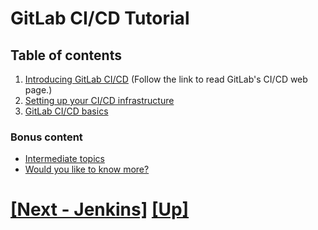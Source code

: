 # GitLab CI/CD Tutorial

## Table of contents

1. [Introducing GitLab CI/CD](https://about.gitlab.com/features/gitlab-ci-cd/) (Follow the link to read GitLab's CI/CD web page.)
2. [Setting up your CI/CD infrastructure](01-setting-up-ci/README.md)
3. [GitLab CI/CD basics](02-ci-basics/README.md)

### Bonus content
- [Intermediate topics](03-ci-intermediate/README.md)
- [Would you like to know more?](bookmarks.md)

# [[Next - Jenkins]](../jenkins/README.md) [[Up]](../README.md)
